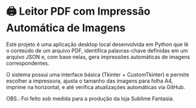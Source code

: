 # 🖨️ Leitor PDF com Impressão Automática de Imagens

Este projeto é uma aplicação desktop local desenvolvida em Python que lê o conteúdo de um arquivo PDF, identifica palavras-chave definidas em um arquivo JSON e, com base nelas, gera impressões automáticas de imagens correspondentes.  

O sistema possui uma interface básica (Tkinter + CustomTkinter) e permite escolher a impressora, ajusta o tamanho das imagens para folha A4, imprime na horizontal, e até verifica atualizações automáticas via GitHub.

OBS.: Foi feito sob medida para a produção da loja Sublime Fantasia.
